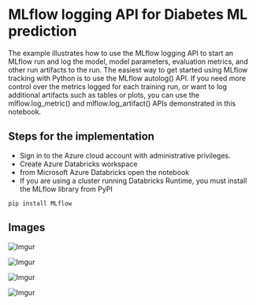 # MLflow logging API for Diabetes ML prediction
The example illustrates how to use the MLflow logging API to start an MLflow run and log the model, model parameters, evaluation metrics, and other run artifacts to the run. The easiest way to get started using MLflow tracking with Python is to use the MLflow autolog() API. If you need more control over the metrics logged for each training run, or want to log additional artifacts such as tables or plots, you can use the mlflow.log_metric() and mlflow.log_artifact() APIs demonstrated in this notebook.
## Steps for the implementation 
- Sign in to the Azure cloud account with administrative privileges.
- Create Azure Databricks workspace
- from Microsoft Azure Databricks open the notebook
- If you are using a cluster running Databricks Runtime, you must install the MLflow library from PyPI 
```
pip install MLflow
```

## Images

![Imgur](https://imgur.com/fTmp5sA.png)

![Imgur](https://imgur.com/EhWEHt4.png)

![Imgur](https://imgur.com/6EXIET6.png)

![Imgur](https://imgur.com/k2P9w74.png)
